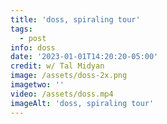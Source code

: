 ```yaml
---
title: 'doss, spiraling tour'
tags:
  - post
info: doss
date: '2023-01-01T14:20:20-05:00'
credit: w/ Tal Midyan
image: /assets/doss-2x.png
imagetwo: ''
video: /assets/doss.mp4
imageAlt: 'doss, spiraling tour'
---
```


